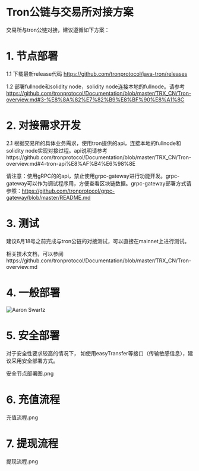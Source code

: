 # Tron公链与交易所对接方案
交易所与tron公链对接，建议遵循如下方案：

# 1. 节点部署 

1.1 下载最新release代码 https://github.com/tronprotocol/java-tron/releases

1.2 部署fullnode和solidity node，solidity node连接本地的fullnode。请参考 https://github.com/tronprotocol/Documentation/blob/master/TRX_CN/Tron-overview.md#3-%E8%8A%82%E7%82%B9%E8%BF%90%E8%A1%8C

# 2. 对接需求开发

2.1 根据交易所的具体业务需求，使用tron提供的api，连接本地的fullnode和solidity node实现对接过程。api说明请参考https://github.com/tronprotocol/Documentation/blob/master/TRX_CN/Tron-overview.md#4-tron-api%E8%AF%B4%E6%98%8E

请注意：使用gRPC的的api，禁止使用grpc-gateway进行功能开发。grpc-gateway可以作为调试程序用，方便查看区块链数据。grpc-gateway部署方式请参照：https://github.com/tronprotocol/grpc-gateway/blob/master/README.md

# 3. 测试
  建议6月18号之前完成与tron公链的对接测试，可以直接在mainnet上进行测试。

相关技术文档，可以参阅https://github.com/tronprotocol/Documentation/blob/master/TRX_CN/Tron-overview.md


# 4. 一般部署
![Aaron Swartz](https://github.com/tronprotocol/Documentation/blob/feature/add_node_deployment_diagram/TRX_CN/%E5%9B%BE/%E4%B8%80%E8%88%AC%E8%8A%82%E7%82%B9%E9%83%A8%E7%BD%B2%E5%9B%BE.png)

# 5. 安全部署
对于安全性要求较高的情况下， 如使用easyTransfer等接口（传输敏感信息），建议采用安全部署方式。

安全节点部署图.png

# 6. 充值流程
充值流程.png

# 7. 提现流程
提现流程.png

